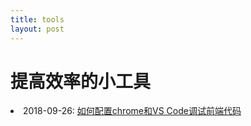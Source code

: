 ```yaml
---
title: tools
layout: post
---
```

# 提高效率的小工具

<li>2018-09-26: <a href="/2018/09/26/tools-vscode-debug.html">如何配置chrome和VS Code调试前端代码</a></li>